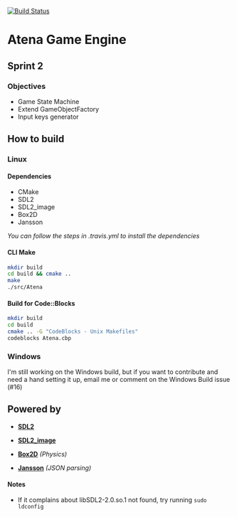 [![Build Status](https://travis-ci.org/rcsole/Atena.svg?branch=master)](https://travis-ci.org/rcsole/Atena)

# Atena Game Engine
## Sprint 2
### Objectives
* Game State Machine
* Extend GameObjectFactory
* Input keys generator

## How to build
### Linux
#### Dependencies
* CMake
* SDL2
* SDL2_image
* Box2D
* Jansson

*You can follow the steps in .travis.yml to install the dependencies*

#### CLI Make
```bash
mkdir build
cd build && cmake ..
make
./src/Atena
```

#### Build for Code::Blocks
```bash
mkdir build
cd build
cmake .. -G "CodeBlocks - Unix Makefiles"
codeblocks Atena.cbp
```

### Windows
I'm still working on the Windows build, but if you want to contribute and need a hand setting it up, email me or comment on the Windows Build issue (#16)

## Powered by
* **[SDL2](https://www.libsdl.org/)**

* **[SDL2_image](https://www.libsdl.org/projects/SDL_image/)**

* **[Box2D](http://box2d.org/)** *(Physics)*

* **[Jansson](http://www.digip.org/jansson/)** *(JSON parsing)*

#### Notes
* If it complains about libSDL2-2.0.so.1 not found, try running `sudo ldconfig`
